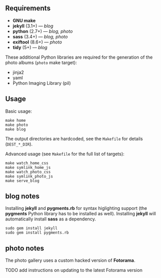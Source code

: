 Requirements
------------

* **GNU make**
* **jekyll** (3.1+) — *blog*
* **python** (2.7+) — *blog, photo*
* **sass** (3.4+) — *blog, photo*
* **exiftool** (8.6+) — *photo*
* **tidy** (5+) — *blog*

These additional Python libraries are required for the generation of the photo
albums (`photo` make target):

* jinja2
* yaml
* Python Imaging Library (pil)


Usage
-----

Basic usage:

```
make home
make photo
make blog
```

The output directories are hardcoded, see the `Makefile` for details
(`DEST_*_DIR`).

Advanced usage (see `Makefile` for the full list of targets):

```
make watch_home_css
make symlink_home_js
make watch_photo_css
make symlink_photo_js
make serve_blog

```


blog notes
----------

Installing **jekyll** and **pygments.rb** for syntax higlighting support (the
**pygments** Python library has to be installed as well). Installing
**jekyll** will automatically install **sass** as a dependency.

```
sudo gem install jekyll
sudo gem install pygments.rb
```


photo notes
----------

The photo gallery uses a custom hacked version of **Fotorama**.

TODO add instructions on updating to the latest Fotorama version
